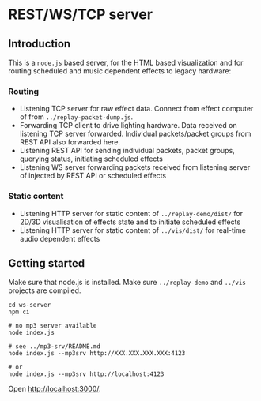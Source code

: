 REST/WS/TCP server
==================

Introduction
------------

This is a `node.js` based server, for the HTML based visualization and for routing scheduled and music
dependent effects to legacy hardware:


### Routing

  - Listening TCP server for raw effect data. Connect from effect computer of from `../replay-packet-dump.js`.
  - Forwarding TCP client to drive lighting hardware. Data received on listening TCP server forwarded. Individual
    packets/packet groups from REST API also forwarded here.
  - Listening REST API for sending individual packets, packet groups, querying status, initiating
    scheduled effects
  - Listening WS server forwarding packets received from listening server of injected by REST API or scheduled
    effects

### Static content

 - Listening HTTP server for static content of `../replay-demo/dist/` for 2D/3D visualisation
   of effects state and to initiate scheduled effects
 - Listening HTTP server for static content of `../vis/dist/` for real-time audio dependent effects

Getting started
---------------


Make sure that node.js is installed. Make sure `../replay-demo` and `../vis` projects are compiled.

```
cd ws-server
npm ci

# no mp3 server available
node index.js

# see ../mp3-srv/README.md
node index.js --mp3srv http://XXX.XXX.XXX.XXX:4123

# or
node index.js --mp3srv http://localhost:4123
```

Open <http://localhost:3000/>.

